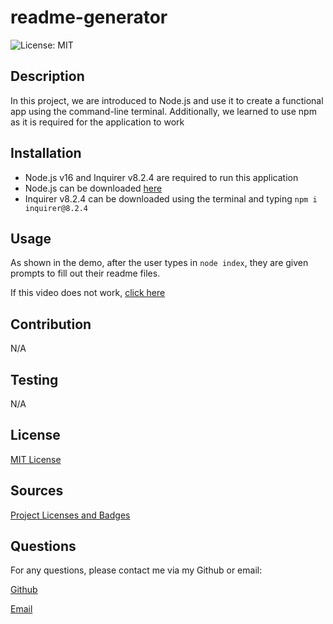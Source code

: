 # readme-generator

![License: MIT](https://img.shields.io/badge/License-MIT-yellow.svg)

## Description

In this project, we are introduced to Node.js and use it to create a functional app using the command-line terminal. Additionally, we learned to use npm as it is required for the application to work

## Installation

- Node.js v16 and Inquirer v8.2.4 are required to run this application
- Node.js can be downloaded [here](https://nodejs.org/en)
- Inquirer v8.2.4 can be downloaded using the terminal and typing `npm i inquirer@8.2.4`

## Usage

As shown in the demo, after the user types in `node index`, they are given prompts to fill out their readme files.

If this video does not work, [click here](https://drive.google.com/file/d/179pPFLGzj61-4dnremHFbrnT3SM-x6lj/view?usp=share_link)

## Contribution

N/A

## Testing

N/A

## License

[MIT License](https://opensource.org/licenses/MIT)

## Sources

[Project Licenses and Badges](https://gist.github.com/lukas-h/2a5d00690736b4c3a7ba)

## Questions

For any questions, please contact me via my Github or email:

[Github](https://github.com/Soleiles)

[Email](mailto:ktaing789@gmail.com)